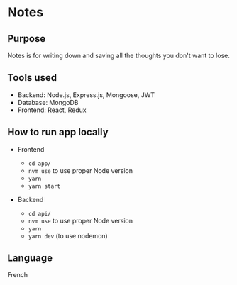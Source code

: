 Notes
====================

Purpose
--------------------

Notes is for writing down and saving all the thoughts you don't want to lose.

Tools used
--------------------

- Backend: Node.js, Express.js, Mongoose, JWT
- Database: MongoDB
- Frontend: React, Redux

How to run app locally
--------------------

- Frontend
  * `cd app/`
  * `nvm use` to use proper Node version
  * `yarn`
  * `yarn start`

- Backend
  * `cd api/`
  * `nvm use` to use proper Node version
  * `yarn`
  * `yarn dev` (to use nodemon)
  
Language
--------------------

French
